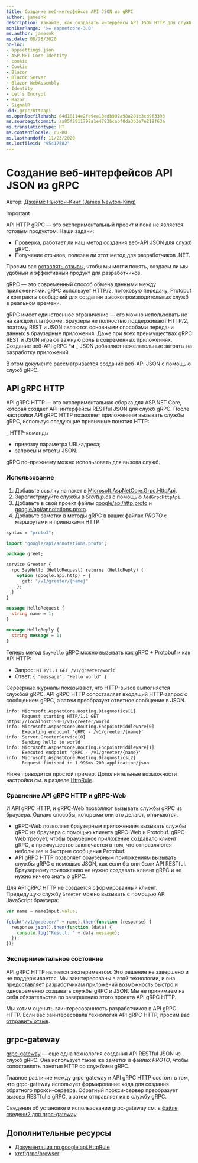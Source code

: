 ```yaml
---
title: Создание веб-интерфейсов API JSON из gRPC
author: jamesnk
description: Узнайте, как создавать интерфейсы API JSON HTTP для служб gRPC.
monikerRange: '>= aspnetcore-3.0'
ms.author: jamesnk
ms.date: 08/28/2020
no-loc:
- appsettings.json
- ASP.NET Core Identity
- cookie
- Cookie
- Blazor
- Blazor Server
- Blazor WebAssembly
- Identity
- Let's Encrypt
- Razor
- SignalR
uid: grpc/httpapi
ms.openlocfilehash: 64d18114e2fe9ee10edb902a98a281c3cd9f3393
ms.sourcegitcommit: aa85f2911792a1e4783bcabf0da3b3e7e218f63a
ms.translationtype: HT
ms.contentlocale: ru-RU
ms.lasthandoff: 11/23/2020
ms.locfileid: "95417582"
---
```

# <a name="create-json-web-apis-from-grpc"></a>Создание веб-интерфейсов API JSON из gRPC

Автор: [Джеймс Ньютон-Кинг (James Newton-King)](https://twitter.com/jamesnk)

> [!IMPORTANT]
> API HTTP gRPC — это экспериментальный проект и пока не является готовым продуктом. Наши задачи:
>
> * Проверка, работает ли наш метод создания веб-API JSON для служб gRPC.
> * Получение отзывов, полезен ли этот метод для разработчиков .NET.
>
> Просим вас [оставлять отзывы](https://github.com/grpc/grpc-dotnet/issues/167), чтобы мы могли понять, создаем ли мы удобный и эффективный продукт для разработчиков.

gRPC — это современный способ обмена данными между приложениями. gRPC использует HTTP/2, потоковую передачу, Protobuf и контракты сообщений для создания высокопроизводительных служб в реальном времени.

gRPC имеет единственное ограничение — его можно использовать не на каждой платформе. Браузеры не полностью поддерживают HTTP/2, поэтому REST и JSON являются основными способами передачи данных в браузерные приложения. Даже при всех преимуществах gRPC REST и JSON играют важную роль в современных приложениях. Создание веб-API gRPC ***и** _ JSON добавляет нежелательные затраты на разработку приложений.

В этом документе рассматривается создание веб-API JSON с помощью служб gRPC.

## <a name="grpc-http-api"></a>API gRPC HTTP

API gRPC HTTP — это экспериментальная сборка для ASP.NET Core, которая создает API-интерфейсы RESTful JSON для служб gRPC. После настройки API gRPC HTTP позволяет приложениям вызывать службы gRPC, используя следующие привычные понятия HTTP:

_ HTTP-команды
* привязку параметра URL-адреса;
* запросы и ответы JSON.

gRPC по-прежнему можно использовать для вызова служб.

### <a name="usage"></a>Использование

1. Добавьте ссылку на пакет в [Microsoft.AspNetCore.Grpc.HttpApi](https://www.nuget.org/packages/Microsoft.AspNetCore.Grpc.HttpApi).
1. Зарегистрируйте службы в *Startup.cs* с помощью `AddGrpcHttpApi`.
1. Добавьте в свой проект файлы [google/api/http.proto](https://github.com/aspnet/AspLabs/blob/c1e59cacf7b9606650d6ec38e54fa3a82377f360/src/GrpcHttpApi/sample/Proto/google/api/http.proto) и [google/api/annotations.proto](https://github.com/aspnet/AspLabs/blob/c1e59cacf7b9606650d6ec38e54fa3a82377f360/src/GrpcHttpApi/sample/Proto/google/api/annotations.proto).
1. Добавьте заметки в методы gRPC в ваших файлах *PROTO* с маршрутами и привязками HTTP:

```protobuf
syntax = "proto3";

import "google/api/annotations.proto";

package greet;

service Greeter {
  rpc SayHello (HelloRequest) returns (HelloReply) {
    option (google.api.http) = {
      get: "/v1/greeter/{name}"
    };
  }
}

message HelloRequest {
  string name = 1;
}

message HelloReply {
  string message = 1;
}
```

Теперь метод `SayHello` gRPC можно вызывать как gRPC + Protobuf и как API HTTP:

* Запрос: `HTTP/1.1 GET /v1/greeter/world`
* Ответ: `{ "message": "Hello world" }`

Серверные журналы показывают, что HTTP-вызов выполняется службой gRPC. API gRPC HTTP сопоставляет входящий HTTP-запрос с сообщением gRPC, а затем преобразует ответное сообщение в JSON.

```
info: Microsoft.AspNetCore.Hosting.Diagnostics[1]
      Request starting HTTP/1.1 GET https://localhost:5001/v1/greeter/world
info: Microsoft.AspNetCore.Routing.EndpointMiddleware[0]
      Executing endpoint 'gRPC - /v1/greeter/{name}'
info: Server.GreeterService[0]
      Sending hello to world
info: Microsoft.AspNetCore.Routing.EndpointMiddleware[1]
      Executed endpoint 'gRPC - /v1/greeter/{name}'
info: Microsoft.AspNetCore.Hosting.Diagnostics[2]
      Request finished in 1.996ms 200 application/json
```

Ниже приводится простой пример. Дополнительные возможности настройки см. в разделе [HttpRule](https://cloud.google.com/service-infrastructure/docs/service-management/reference/rpc/google.api#google.api.HttpRule).

### <a name="grpc-http-api-vs-grpc-web"></a>Сравнение API gRPC HTTP и gRPC-Web

И API gRPC HTTP, и gRPC-Web позволяют вызывать службы gRPC из браузера. Однако способы, которыми они это делают, отличаются.

* gRPC-Web позволяет браузерным приложениям вызывать службы gRPC из браузера с помощью клиента gRPC-Web и Protobuf. gRPC-Web требует, чтобы браузерное приложение создавало клиент gRPC, а преимущество заключается в том, что отправляются небольшие и быстрые сообщения Protobuf.
* API gRPC HTTP позволяет браузерным приложениям вызывать службы gRPC с помощью JSON, как если бы они были API RESTful. Браузерному приложению не нужно создавать клиент gRPC и не нужно ничего знать о gRPC.

Для API gRPC HTTP не создается сформированный клиент. Предыдущую службу `Greeter` можно вызывать с помощью API JavaScript браузера:

```javascript
var name = nameInput.value;

fetch("/v1/greeter/" + name).then(function (response) {
  response.json().then(function (data) {
    console.log("Result: " + data.message);
  });
});
```

### <a name="experimental-status"></a>Экспериментальное состояние

API gRPC HTTP является экспериментом. Это решение не завершено и не поддерживается. Мы заинтересованы в этой технологии, и она предоставляет разработчикам приложений возможность быстро и одновременно создавать службы gRPC и JSON. Мы не принимаем на себя обязательства по завершению этого проекта API gRPC HTTP.

Мы хотим оценить заинтересованность разработчиков в API gRPC HTTP. Если вас заинтересовала технология API gRPC HTTP, просим вас [отправить отзыв](https://github.com/grpc/grpc-dotnet/issues/167).

## <a name="grpc-gateway"></a>grpc-gateway

[grpc-gateway](https://grpc-ecosystem.github.io/grpc-gateway/) — еще одна технология создания API RESTful JSON из служб gRPC. Она использует такие же заметки в файлах *PROTO*, чтобы сопоставлять понятия HTTP со службами gRPC.

Главное различие между grpc-gateway и API gRPC HTTP состоит в том, что grpc-gateway использует формирование кода для создания обратного прокси-сервера. Обратный прокси-сервер преобразует вызовы RESTful в gRPC, а затем отправляет их в службу gRPC.

Сведения об установке и использовании grpc-gateway см. в [файле сведений для grpc-gateway](https://github.com/grpc-ecosystem/grpc-gateway/#grpc-gateway).

## <a name="additional-resources"></a>Дополнительные ресурсы

* [Документация по google.api.HttpRule](https://cloud.google.com/service-infrastructure/docs/service-management/reference/rpc/google.api#google.api.HttpRule)
* <xref:grpc/browser>
